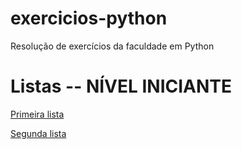 # exercicios-python
 Resolução de exercícios da faculdade em Python
 
 
# Listas -- NÍVEL INICIANTE
[Primeira lista](https://github.com/thomazllr/exercicios-python/tree/main/Primeira%20Lista)

[Segunda lista](https://github.com/thomazllr/exercicios-python/tree/main/Segunda%20Lista)
